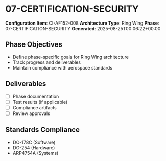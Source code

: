 # 07-CERTIFICATION-SECURITY

**Configuration Item**: CI-AF152-008
**Architecture Type**: Ring Wing
**Phase**: 07-CERTIFICATION-SECURITY
**Generated**: 2025-08-25T00:06:22+00:00

## Phase Objectives
- Define phase-specific goals for Ring Wing architecture
- Track progress and deliverables
- Maintain compliance with aerospace standards

## Deliverables
- [ ] Phase documentation
- [ ] Test results (if applicable)
- [ ] Compliance artifacts
- [ ] Review approvals

## Standards Compliance
- DO-178C (Software)
- DO-254 (Hardware)
- ARP4754A (Systems)
